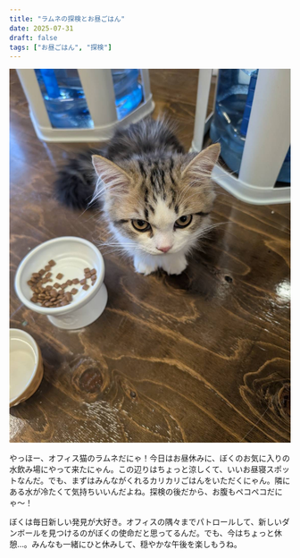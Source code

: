 ```yaml
---
title: "ラムネの探検とお昼ごはん"
date: 2025-07-31
draft: false
tags: ["お昼ごはん", "探検"]
---
```


![今日のぼく](/images/cat-2025-07-31T03-53-54.jpg)

やっほー、オフィス猫のラムネだにゃ！今日はお昼休みに、ぼくのお気に入りの水飲み場にやって来たにゃん。この辺りはちょっと涼しくて、いいお昼寝スポットなんだ。でも、まずはみんながくれるカリカリごはんをいただくにゃん。隣にある水が冷たくて気持ちいいんだよね。探検の後だから、お腹もペコペコだにゃ〜！

ぼくは毎日新しい発見が大好き。オフィスの隅々までパトロールして、新しいダンボールを見つけるのがぼくの使命だと思ってるんだ。でも、今はちょっと休憩…。みんなも一緒にひと休みして、穏やかな午後を楽しもうね。
